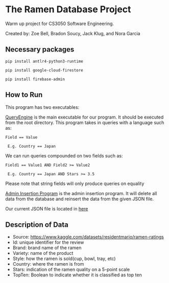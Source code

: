 # The Ramen Database Project
Warm up project for CS3050 Software Engineering.

Created by: Zoe Bell, Bradon Soucy, Jack Klug, and Nora Garcia

## Necessary packages

``` pip install antlr4-python3-runtime ```

``` pip install google-cloud-firestore ```

``` pip install firebase-admin ```

## How to Run

This program has two executables:

[QueryEngine](./Parsing/QueryEngine.py) is the main executable for our program. It should be executed from the root directory.
This program takes in queries with a language such as:

``` Field == Value ```

``` E.g. Country == Japan```

We can run queries compounded on two fields such as:

``` Field1 == Value1 AND Field2 >= Value2 ```

``` E.g. Country == Japan AND Stars >= 3.5```

Please note that string fields will only produce queries on equality

[Admin Insertion Program](./Main/DbInsertionEngine.py) is the admin insertion program.
It will delete all data from the database and reinsert the data from the given JSON file.

Our current JSON file is located in [here](./files/ramen_ratings_short.json)

## Description of Data
* Source: https://www.kaggle.com/datasets/residentmario/ramen-ratings
* Id: unique identifier for the review
* Brand: brand name of the ramen
* Variety: name of the product
* Style: how the ramen is sold(cup, bowl, tray, etc)
* Country: where the ramen is from
* Stars: indication of the ramen quality on a 5-point scale
* TopTen: Boolean to indicate whether it is classified as top ten